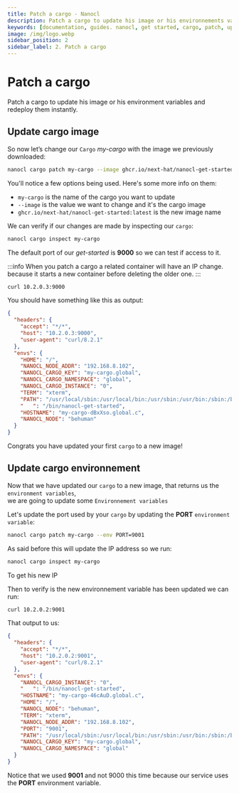 ```yaml
---
title: Patch a cargo - Nanocl
description: Patch a cargo to update his image or his environnements variables and redeploy them instantly.
keywords: [documentation, guides. nanocl, get started, cargo, patch, update]
image: /img/logo.webp
sidebar_position: 2
sidebar_label: 2. Patch a cargo
---
```


# Patch a cargo

Patch a cargo to update his image or his environment variables and redeploy them instantly.

## Update cargo image

So now let’s change our `Cargo` *my-cargo* with the image we previously downloaded:

```sh
nanocl cargo patch my-cargo --image ghcr.io/next-hat/nanocl-get-started:latest
```

You'll notice a few options being used. Here's some more info on them:

- `my-cargo` is the name of the cargo you want to update
- `--image` is the value we want to change and it's the cargo image
- `ghcr.io/next-hat/nanocl-get-started:latest` is the new image name

We can verify if our changes are made by inspecting our `cargo`:

```sh
nanocl cargo inspect my-cargo
```

The default port of our *get-started* is **9000** so we can test if access to it.

:::info
When you patch a cargo a related container will have an IP change.<br/>
because it starts a new container before deleting the older one.
:::

```sh
curl 10.2.0.3:9000
```

You should have something like this as output:

```json
{
  "headers": {
    "accept": "*/*",
    "host": "10.2.0.3:9000",
    "user-agent": "curl/8.2.1"
  },
  "envs": {
    "HOME": "/",
    "NANOCL_NODE_ADDR": "192.168.8.102",
    "NANOCL_CARGO_KEY": "my-cargo.global",
    "NANOCL_CARGO_NAMESPACE": "global",
    "NANOCL_CARGO_INSTANCE": "0",
    "TERM": "xterm",
    "PATH": "/usr/local/sbin:/usr/local/bin:/usr/sbin:/usr/bin:/sbin:/bin",
    "   ": "/bin/nanocl-get-started",
    "HOSTNAME": "my-cargo-dBxXso.global.c",
    "NANOCL_NODE": "behuman"
  }
}
```

Congrats you have updated your first `cargo` to a new image!

## Update cargo environnement

Now that we have updated our `cargo` to a new image, that returns us the `environment variables`, <br />
we are going to update some `Environnement variables`

Let's update the port used by your `cargo` by updating the **PORT** `environment variable`:

```sh
nanocl cargo patch my-cargo --env PORT=9001
```

As said before this will update the IP address so we run:

```sh
nanocl cargo inspect my-cargo
```

To get his new IP

Then to verify is the new environnement variable has been updated we can run:

```sh
curl 10.2.0.2:9001
```

That output to us:

```json
{
  "headers": {
    "accept": "*/*",
    "host": "10.2.0.2:9001",
    "user-agent": "curl/8.2.1"
  },
  "envs": {
    "NANOCL_CARGO_INSTANCE": "0",
    "   ": "/bin/nanocl-get-started",
    "HOSTNAME": "my-cargo-46cAuD.global.c",
    "HOME": "/",
    "NANOCL_NODE": "behuman",
    "TERM": "xterm",
    "NANOCL_NODE_ADDR": "192.168.8.102",
    "PORT": "9001",
    "PATH": "/usr/local/sbin:/usr/local/bin:/usr/sbin:/usr/bin:/sbin:/bin",
    "NANOCL_CARGO_KEY": "my-cargo.global",
    "NANOCL_CARGO_NAMESPACE": "global"
  }
}
```

Notice that we used **9001** and not 9000 this time because our service uses the **PORT** environment variable.
